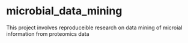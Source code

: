 # microbial_data_mining
This project involves  reproduceible research on data mining of microial information from proteomics data
